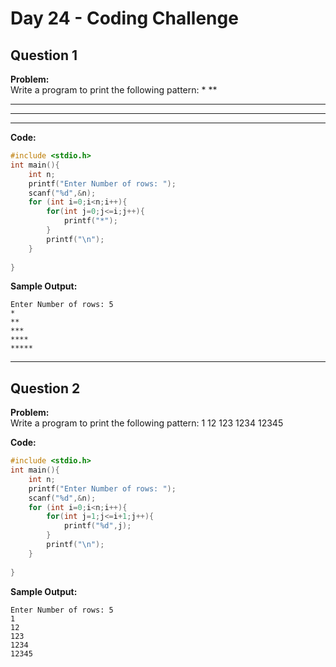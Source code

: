 # Day 24 - Coding Challenge

## Question 1  
**Problem:**  
Write a program to print the following pattern:
*
**
***
****
*****

**Code:**  
```c
#include <stdio.h>
int main(){
    int n;
    printf("Enter Number of rows: ");
    scanf("%d",&n);
    for (int i=0;i<n;i++){
        for(int j=0;j<=i;j++){
            printf("*");
        }
        printf("\n");
    }
    
}
```

**Sample Output:**  
```
Enter Number of rows: 5
*
**
***
****
*****
```

---

## Question 2  
**Problem:**  
Write a program to print the following pattern:
1
12
123
1234
12345

**Code:**  
```c
#include <stdio.h>
int main(){
    int n;
    printf("Enter Number of rows: ");
    scanf("%d",&n);
    for (int i=0;i<n;i++){
        for(int j=1;j<=i+1;j++){
            printf("%d",j);
        }
        printf("\n");
    }
    
}
```

**Sample Output:**  
```
Enter Number of rows: 5
1
12
123
1234
12345
```
